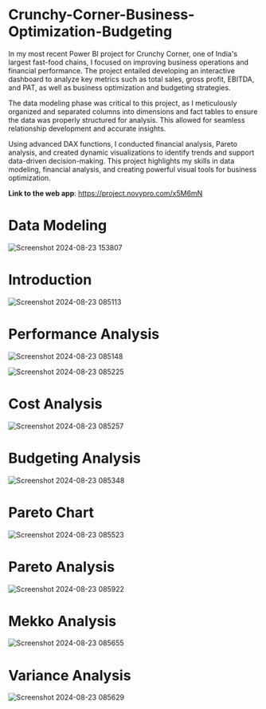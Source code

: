# Crunchy-Corner-Business-Optimization-Budgeting

In my most recent Power BI project for Crunchy Corner, one of India's largest fast-food chains, I focused on improving business operations and financial performance. The project entailed developing an interactive dashboard to analyze key metrics such as total sales, gross profit, EBITDA, and PAT, as well as business optimization and budgeting strategies.

The data modeling phase was critical to this project, as I meticulously organized and separated columns into dimensions and fact tables to ensure the data was properly structured for analysis. This allowed for seamless relationship development and accurate insights.

Using advanced DAX functions, I conducted financial analysis, Pareto analysis, and created dynamic visualizations to identify trends and support data-driven decision-making. This project highlights my skills in data modeling, financial analysis, and creating powerful visual tools for business optimization.

**Link to the web app**:
https://project.novypro.com/x5M6mN

# Data Modeling
![Screenshot 2024-08-23 153807](https://github.com/user-attachments/assets/4d7d7269-1353-44d1-bf4e-31e7c8fddde9)


# Introduction
![Screenshot 2024-08-23 085113](https://github.com/user-attachments/assets/bea8af91-f26e-460d-8fc0-58dcb2115f5b)

# Performance Analysis
![Screenshot 2024-08-23 085148](https://github.com/user-attachments/assets/21d1d2e9-fa70-4ed1-8d98-0dfd7d795013)

![Screenshot 2024-08-23 085225](https://github.com/user-attachments/assets/0256c6e2-623f-4181-a48e-812134fb2074)

# Cost Analysis
![Screenshot 2024-08-23 085257](https://github.com/user-attachments/assets/e80db3c8-6609-4867-b1b0-1ddeb1380c83)

# Budgeting Analysis
![Screenshot 2024-08-23 085348](https://github.com/user-attachments/assets/12a8509f-f657-4d4a-8bea-07f7d56e8052)

# Pareto Chart
![Screenshot 2024-08-23 085523](https://github.com/user-attachments/assets/8eebee6c-3ec4-4471-afdd-71351a146715)

# Pareto Analysis
![Screenshot 2024-08-23 085922](https://github.com/user-attachments/assets/e3362574-0d3e-409a-97b8-0191880b431c)

# Mekko Analysis
![Screenshot 2024-08-23 085655](https://github.com/user-attachments/assets/943d2168-ee57-41cc-8b66-05f343f00236)

# Variance Analysis
![Screenshot 2024-08-23 085629](https://github.com/user-attachments/assets/8bf7dab2-cc8b-484c-bc15-366951a48b92)



